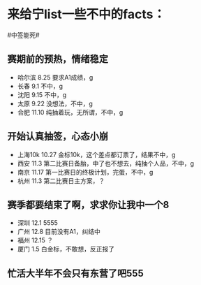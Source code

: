 # 来给宁list一些不中的facts：

 #中签能死#

## 赛期前的预热，情绪稳定

* 哈尔滨 8.25 要求A1成绩，g
* 长春 9.1 不中，g
* 沈阳 9.15 不中，g
* 太原 9.22 没想法，不中，g
* 合肥 11.10 纯抽着玩，无所谓，不中，g

## 开始认真抽签，心态小崩

* 上海10k 10.27 金标10k，这个差点都订票了，结果不中，g
* 西安 11.3 第二比赛日备胎，中了也不想去，纯抽个人品，不中，g
* 南京 11.17 第一比赛日的终极计划，完蛋，不中，g
* 杭州 11.3 第二比赛日主方案，？

## 赛季都要结束了啊，求求你让我中一个8

* 深圳 12.1 5555
* 广州 12.8 目前没有A1，纠结中
* 福州 12.15 ？
* 厦门 1.5 白金标，不敢想，反正报了

## 忙活大半年不会只有东营了吧555